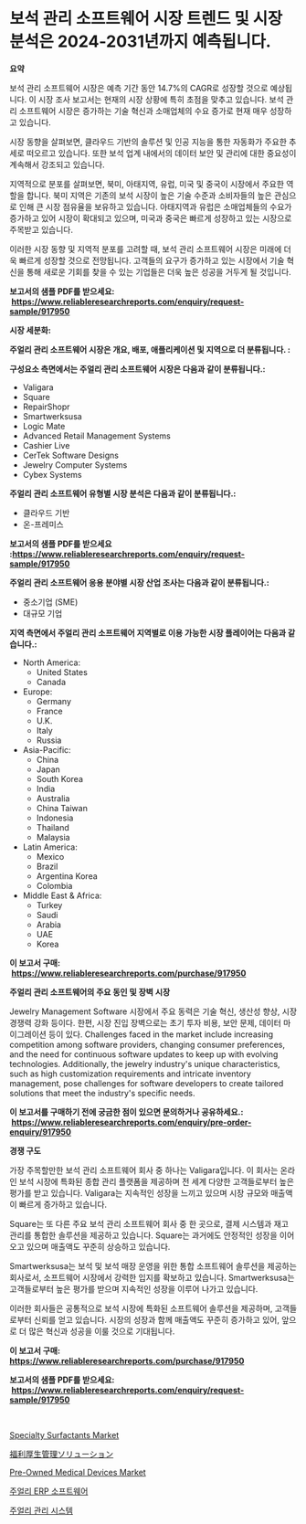 <p><h1>보석 관리 소프트웨어 시장 트렌드 및 시장 분석은 2024-2031년까지 예측됩니다.</h1></p><p><strong>요약</strong></p>
<p><p>보석 관리 소프트웨어 시장은 예측 기간 동안 14.7%의 CAGR로 성장할 것으로 예상됩니다. 이 시장 조사 보고서는 현재의 시장 상황에 특히 초점을 맞추고 있습니다. 보석 관리 소프트웨어 시장은 증가하는 기술 혁신과 소매업체의 수요 증가로 현재 매우 성장하고 있습니다.</p><p>시장 동향을 살펴보면, 클라우드 기반의 솔루션 및 인공 지능을 통한 자동화가 주요한 추세로 떠오르고 있습니다. 또한 보석 업계 내에서의 데이터 보안 및 관리에 대한 중요성이 계속해서 강조되고 있습니다.</p><p>지역적으로 분포를 살펴보면, 북미, 아태지역, 유럽, 미국 및 중국이 시장에서 주요한 역할을 합니다. 북미 지역은 기존의 보석 시장이 높은 기술 수준과 소비자들의 높은 관심으로 인해 큰 시장 점유율을 보유하고 있습니다. 아태지역과 유럽은 소매업체들의 수요가 증가하고 있어 시장이 확대되고 있으며, 미국과 중국은 빠르게 성장하고 있는 시장으로 주목받고 있습니다.</p><p>이러한 시장 동향 및 지역적 분포를 고려할 때, 보석 관리 소프트웨어 시장은 미래에 더욱 빠르게 성장할 것으로 전망됩니다. 고객들의 요구가 증가하고 있는 시장에서 기술 혁신을 통해 새로운 기회를 찾을 수 있는 기업들은 더욱 높은 성공을 거두게 될 것입니다.</p></p>
<p><strong>보고서의 샘플 PDF를 받으세요: &nbsp;<a href="https://www.reliableresearchreports.com/enquiry/request-sample/917950">https://www.reliableresearchreports.com/enquiry/request-sample/917950</a></strong></p>
<p><strong>시장 세분화:</strong></p>
<p><strong> 주얼리 관리 소프트웨어 시장은 개요, 배포, 애플리케이션 및 지역으로 더 분류됩니다. :</strong></p>
<p><strong>구성요소 측면에서는 주얼리 관리 소프트웨어 시장은 다음과 같이 분류됩니다.:</strong></p>
<p><ul><li>Valigara</li><li>Square</li><li>RepairShopr</li><li>Smartwerksusa</li><li>Logic Mate</li><li>Advanced Retail Management Systems</li><li>Cashier Live</li><li>CerTek Software Designs</li><li>Jewelry Computer Systems</li><li>Cybex Systems</li></ul></p>
<p><strong> 주얼리 관리 소프트웨어 유형별 시장 분석은 다음과 같이 분류됩니다.:</strong></p>
<p><ul><li>클라우드 기반</li><li>온-프레미스</li></ul></p>
<p><strong>보고서의 샘플 PDF를 받으세요 :<a href="https://www.reliableresearchreports.com/enquiry/request-sample/917950">https://www.reliableresearchreports.com/enquiry/request-sample/917950</a></strong></p>
<p><strong> 주얼리 관리 소프트웨어 응용 분야별 시장 산업 조사는 다음과 같이 분류됩니다.:</strong></p>
<p><ul><li>중소기업 (SME)</li><li>대규모 기업</li></ul></p>
<p><strong>지역 측면에서 주얼리 관리 소프트웨어 지역별로 이용 가능한 시장 플레이어는 다음과 같습니다.:</strong></p>
<p><ul>
    <li>
        North America:
        <ul>
            <li>United States</li>
            <li>Canada</li>
        </ul>
    </li>
    <li>
        Europe:
        <ul>
            <li>Germany</li>
            <li>France</li>
            <li>U.K.</li>
            <li>Italy</li>
            <li>Russia</li>
        </ul>
    </li>
    <li>
        Asia-Pacific:
        <ul>
            <li>China</li>
            <li>Japan</li>
            <li>South Korea</li>
            <li>India</li>
            <li>Australia</li>
            <li>China Taiwan</li>
            <li>Indonesia</li>
            <li>Thailand</li>
            <li>Malaysia</li>
        </ul>
    </li>
    <li>
        Latin America:
        <ul>
            <li>Mexico</li>
            <li>Brazil</li>
            <li>Argentina Korea</li>
            <li>Colombia</li>
        </ul>
    </li>
    <li>
        Middle East & Africa:
        <ul>
            <li>Turkey</li>
            <li>Saudi</li>
            <li>Arabia</li>
            <li>UAE</li>
            <li>Korea</li>
        </ul>
    </li>
    </ul></p>
<p><strong>이 보고서 구매: &nbsp;<a href="https://www.reliableresearchreports.com/purchase/917950">https://www.reliableresearchreports.com/purchase/917950</a></strong></p>
<p><strong>주얼리 관리 소프트웨어의 주요 동인 및 장벽 시장</strong></p>
<p><p>Jewelry Management Software 시장에서 주요 동력은 기술 혁신, 생산성 향상, 시장 경쟁력 강화 등이다. 한편, 시장 진입 장벽으로는 초기 투자 비용, 보안 문제, 데이터 마이그레이션 등이 있다. Challenges faced in the market include increasing competition among software providers, changing consumer preferences, and the need for continuous software updates to keep up with evolving technologies. Additionally, the jewelry industry's unique characteristics, such as high customization requirements and intricate inventory management, pose challenges for software developers to create tailored solutions that meet the industry's specific needs.</p></p>
<p><strong>이 보고서를 구매하기 전에 궁금한 점이 있으면 문의하거나 공유하세요.: &nbsp;<a href="https://www.reliableresearchreports.com/enquiry/pre-order-enquiry/917950">https://www.reliableresearchreports.com/enquiry/pre-order-enquiry/917950</a></strong></p>
<p><strong>경쟁 구도</strong></p>
<p><p>가장 주목할만한 보석 관리 소프트웨어 회사 중 하나는 Valigara입니다. 이 회사는 온라인 보석 시장에 특화된 종합 관리 플랫폼을 제공하며 전 세계 다양한 고객들로부터 높은 평가를 받고 있습니다. Valigara는 지속적인 성장을 느끼고 있으며 시장 규모와 매출액이 빠르게 증가하고 있습니다.</p><p>Square는 또 다른 주요 보석 관리 소프트웨어 회사 중 한 곳으로, 결제 시스템과 재고 관리를 통합한 솔루션을 제공하고 있습니다. Square는 과거에도 안정적인 성장을 이어오고 있으며 매출액도 꾸준히 상승하고 있습니다.</p><p>Smartwerksusa는 보석 및 보석 매장 운영을 위한 통합 소프트웨어 솔루션을 제공하는 회사로서, 소프트웨어 시장에서 강력한 입지를 확보하고 있습니다. Smartwerksusa는 고객들로부터 높은 평가를 받으며 지속적인 성장을 이루어 나가고 있습니다.</p><p>이러한 회사들은 공통적으로 보석 시장에 특화된 소프트웨어 솔루션을 제공하며, 고객들로부터 신뢰를 얻고 있습니다. 시장의 성장과 함께 매출액도 꾸준히 증가하고 있어, 앞으로 더 많은 혁신과 성공을 이룰 것으로 기대됩니다.</p></p>
<p><strong>이 보고서 구매: &nbsp; <a href="https://www.reliableresearchreports.com/purchase/917950">https://www.reliableresearchreports.com/purchase/917950</a></strong></p>
<p><strong>보고서의 샘플 PDF를 받으세요: &nbsp;<a href="https://www.reliableresearchreports.com/enquiry/request-sample/917950">https://www.reliableresearchreports.com/enquiry/request-sample/917950</a></strong><strong></strong></p>
<p>&nbsp;</p>
<p><p><a href="https://view.publitas.com/reportprime-1/specialty-surfactants-market-size-and-examines-its-market-scope-with-a-primary-focus-on-growth-opportunities-and-forecasted-trends-spanning-from-2024-to-2031/">Specialty Surfactants Market</a></p><p><a href="https://github.com/lrlmopnhwd79300/Market-Research-Report-List-1/blob/main/9309382183566.md">福利厚生管理ソリューション</a></p><p><a href="https://issuu.com/reportprime-2/docs/pre-owned-medical-devices-market-size-2030.pptx">Pre-Owned Medical Devices Market</a></p><p><a href="https://github.com/akzkkws047661437/Market-Research-Report-List-1/blob/main/3061328183620.md">주얼리 ERP 소프트웨어</a></p><p><a href="https://github.com/vsckjg50460/Market-Research-Report-List-1/blob/main/1557217183621.md">주얼리 관리 시스템</a></p></p>